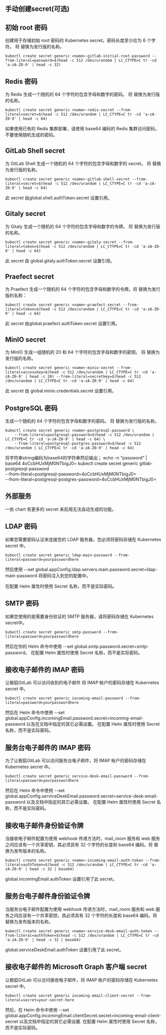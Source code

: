 ##  手动创建secret(可选)

##  初始 root 密码

创建用于存储初始 root 密码的 Kubernetes secret。密码长度至少应为 6 个字符。 将 <name> 替换为发行版的名称。

```
kubectl create secret generic <name>-gitlab-initial-root-password --from-literal=password=$(head -c 512 /dev/urandom | LC_CTYPE=C tr -cd 'a-zA-Z0-9' | head -c 32)
```

##  Redis 密码

为 Redis 生成一个随机的 64 个字符的包含字母和数字的密码。 将 <name> 替换为发行版的名称。
```
kubectl create secret generic <name>-redis-secret --from-literal=secret=$(head -c 512 /dev/urandom | LC_CTYPE=C tr -cd 'a-zA-Z0-9' | head -c 64)
```
如果使用已有的 Redis 集群部署，请使用 base64 编码的 Redis 集群访问密码，不要使用随机生成的密码。

##  GitLab Shell secret
为 GitLab Shell 生成一个随机的 64 个字符的包含字母和数字的 secret。 将 <name> 替换为发行版的名称。
```
kubectl create secret generic <name>-gitlab-shell-secret --from-literal=secret=$(head -c 512 /dev/urandom | LC_CTYPE=C tr -cd 'a-zA-Z0-9' | head -c 64)
```
此 secret 由global.shell.authToken.secret 设置引用。

##  Gitaly secret
为 Gitaly 生成一个随机的 64 个字符的包含字母和数字的令牌。 将 <name> 替换为发行版的名称。
```
kubectl create secret generic <name>-gitaly-secret --from-literal=token=$(head -c 512 /dev/urandom | LC_CTYPE=C tr -cd 'a-zA-Z0-9' | head -c 64)
```
此 secret 由 global.gitaly.authToken.secret 设置引用。

##  Praefect secret
为 Praefect 生成一个随机的 64 个字符的包含字母和数字的令牌。将 <name> 替换为发行版的名称：
```
kubectl create secret generic <name>-praefect-secret --from-literal=token=$(head -c 512 /dev/urandom | LC_CTYPE=C tr -cd 'a-zA-Z0-9' | head -c 64)
```
此 secret 由global.praefect.authToken.secret 设置引用。

##  MinIO secret
为 MinIO 生成一组随机的 20 和 64 个字符的包含字母和数字的密钥。 将 <name> 替换为发行版的名称。
```
kubectl create secret generic <name>-minio-secret --from-literal=accesskey=$(head -c 512 /dev/urandom | LC_CTYPE=C tr -cd 'a-zA-Z0-9' | head -c 20) --from-literal=secretkey=$(head -c 512 /dev/urandom | LC_CTYPE=C tr -cd 'a-zA-Z0-9' | head -c 64)
```
此 secret 由 global.minio.credentials.secret 设置引用。

##  PostgreSQL 密码
生成一个随机的 64 个字符的包含字母和数字的密码。 将 <name> 替换为发行版的名称。
```
kubectl create secret generic <name>-postgresql-password \
    --from-literal=postgresql-password=$(head -c 512 /dev/urandom | LC_CTYPE=C tr -cd 'a-zA-Z0-9' | head -c 64) \
    --from-literal=postgresql-postgres-password=$(head -c 512 /dev/urandom | LC_CTYPE=C tr -cd 'a-zA-Z0-9' | head -c 64)
```
将字符串string编码为base64的字符串然后输出； echo -n “password” | base64 4oCcbHUxMjM0NTbigJ0=
kubectl create secret generic gitlab-postgresql-password \
    --from-literal=postgresql-password=4oCcbHUxMjM0NTbigJ0=\
    --from-literal=postgresql-postgres-password=4oCcbHUxMjM0NTbigJ0=

##  外部服务
一些 chart 有更多的 secret 来启用无法自动生成的功能。

##  LDAP 密码
如果您需要密码认证来连接您的 LDAP 服务器，您必须将密码存储在 Kubernetes secret 中。
```
kubectl create secret generic ldap-main-password --from-literal=password=yourpasswordhere
```
然后使用 --set global.appConfig.ldap.servers.main.password.secret=ldap-main-password 将密码注入到您的配置中。

在配置 Helm 属性时使用 Secret 名称，而不是实际密码。

##  SMTP 密码
如果您使用的是需要身份验证的 SMTP 服务器，请将密码存储在 Kubernetes secret中。
```
kubectl create secret generic smtp-password --from-literal=password=yourpasswordhere
```
然后在你的 Helm 命令中使用 --set global.smtp.password.secret=smtp-password。
在配置 Helm 属性时使用 Secret 名称，而不是实际密码。

##  接收电子邮件的 IMAP 密码
让极狐GitLab 可以访问收到的电子邮件 将 IMAP 帐户的密码存储在 Kubernetes secret 中。
```
kubectl create secret generic incoming-email-password --from-literal=password=yourpasswordhere
```
然后在 Helm 命令中使用 --set global.appConfig.incomingEmail.password.secret=incoming-email-password 以及在文档中指定的其它必需设置。
在配置 Helm 属性时使用 Secret 名称，而不是实际密码。

##  服务台电子邮件的 IMAP 密码
为了让极狐GitLab 可以访问服务台电子邮件，将 IMAP 帐户的密码存储在 Kubernetes secret 中。
```
kubectl create secret generic service-desk-email-password --from-literal=password=yourpasswordhere
```
然后在 Helm 命令中使用 --set global.appConfig.serviceDeskEmail.password.secret=service-desk-email-password 以及文档中指定的其它必需设置。
在配置 Helm 属性时使用 Secret 名称，而不是实际密码。

##  接收电子邮件身份验证令牌
当接收电子邮件配置为使用 webhook 传递方法时，mail_room 服务和 web 服务之间应该有一个共享密钥，其必须具有 32 个字符的长度和 base64 编码。将 <name> 替换为发布版本的名称。
```
kubectl create secret generic <name>-incoming-email-auth-token --from-literal=authToken=$(head -c 512 /dev/urandom | LC_CTYPE=C tr -cd 'a-zA-Z0-9' | head -c 32 | base64)
```
global.incomingEmail.authToken 设置引用了此 secret。

##  服务台电子邮件身份验证令牌
当服务台电子邮件配置为使用 webhook 传递方法时，mail_room 服务和 web 服务之间应该有一个共享密钥，其必须具有 32 个字符的长度和 base64 编码。将 <name> 替换为发布版本的名称。
```
kubectl create secret generic <name>-service-desk-email-auth-token --from-literal=authToken=$(head -c 512 /dev/urandom | LC_CTYPE=C tr -cd 'a-zA-Z0-9' | head -c 32 | base64)
```
global.serviceDeskEmail.authToken 设置引用了此 secret。

##  接收电子邮件的 Microsoft Graph 客户端 secret
让极狐GitLab 可以访问接收电子邮件，将 IMAP 帐户的密码存储在 Kubernetes secret 中。
```
kubectl create secret generic incoming-email-client-secret --from-literal=secret=your-secret-here
```
然后，在 Helm 命令中使用 --set global.appConfig.incomingEmail.clientSecret.secret=incoming-email-client-secret 以及文档中指定的其它必需设置.
在配置 Helm 属性时使用 Secret 名称，而不是实际密码。